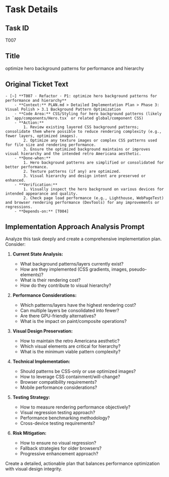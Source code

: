 # Task Details

## Task ID
T007

## Title
optimize hero background patterns for performance and hierarchy

## Original Ticket Text
```
- [~] **T007 · Refactor · P1: optimize hero background patterns for performance and hierarchy**
    - **Context:** PLAN.md > Detailed Implementation Plan > Phase 3: Visual Polish > 3.1 Background Pattern Optimization
    - **Code Area:** CSS/Styling for hero background patterns (likely in `app/components/Hero.tsx` or related global/component CSS)
    - **Action:**
        1. Review existing layered CSS background patterns; consolidate them where possible to reduce rendering complexity (e.g., fewer layers, optimized images).
        2. Optimize any texture images or complex CSS patterns used for file size and rendering performance.
        3. Ensure the optimized background maintains or improves visual hierarchy and the intended retro Americana aesthetic.
    - **Done‑when:**
        1. Hero background patterns are simplified or consolidated for better performance.
        2. Texture patterns (if any) are optimized.
        3. Visual hierarchy and design intent are preserved or enhanced.
    - **Verification:**
        1. Visually inspect the hero background on various devices for intended appearance and quality.
        2. Check page load performance (e.g., Lighthouse, WebPageTest) and browser rendering performance (DevTools) for any improvements or regressions.
    - **Depends‑on:** [T004]
```

## Implementation Approach Analysis Prompt

Analyze this task deeply and create a comprehensive implementation plan. Consider:

1. **Current State Analysis:**
   - What background patterns/layers currently exist?
   - How are they implemented (CSS gradients, images, pseudo-elements)?
   - What is their rendering cost?
   - How do they contribute to visual hierarchy?

2. **Performance Considerations:**
   - Which patterns/layers have the highest rendering cost?
   - Can multiple layers be consolidated into fewer?
   - Are there GPU-friendly alternatives?
   - What is the impact on paint/composite operations?

3. **Visual Design Preservation:**
   - How to maintain the retro Americana aesthetic?
   - Which visual elements are critical for hierarchy?
   - What is the minimum viable pattern complexity?

4. **Technical Implementation:**
   - Should patterns be CSS-only or use optimized images?
   - How to leverage CSS containment/will-change?
   - Browser compatibility requirements?
   - Mobile performance considerations?

5. **Testing Strategy:**
   - How to measure rendering performance objectively?
   - Visual regression testing approach?
   - Performance benchmarking methodology?
   - Cross-device testing requirements?

6. **Risk Mitigation:**
   - How to ensure no visual regression?
   - Fallback strategies for older browsers?
   - Progressive enhancement approach?

Create a detailed, actionable plan that balances performance optimization with visual design integrity.